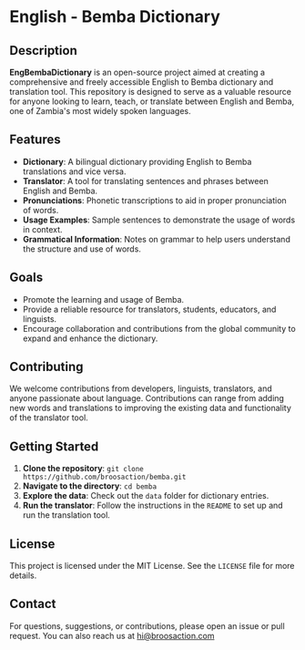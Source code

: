 # English - Bemba Dictionary

## Description

**EngBembaDictionary** is an open-source project aimed at creating a comprehensive and freely accessible English to Bemba dictionary and translation tool. This repository is designed to serve as a valuable resource for anyone looking to learn, teach, or translate between English and Bemba, one of Zambia's most widely spoken languages.

## Features

- **Dictionary**: A bilingual dictionary providing English to Bemba translations and vice versa. 
- **Translator**: A tool for translating sentences and phrases between English and Bemba.
- **Pronunciations**: Phonetic transcriptions to aid in proper pronunciation of words.
- **Usage Examples**: Sample sentences to demonstrate the usage of words in context.
- **Grammatical Information**: Notes on grammar to help users understand the structure and use of words.

## Goals

- Promote the learning and usage of Bemba.
- Provide a reliable resource for translators, students, educators, and linguists.
- Encourage collaboration and contributions from the global community to expand and enhance the dictionary.

## Contributing

We welcome contributions from developers, linguists, translators, and anyone passionate about language. Contributions can range from adding new words and translations to improving the existing data and functionality of the translator tool.

## Getting Started

1. **Clone the repository**: `git clone https://github.com/broosaction/bemba.git`
2. **Navigate to the directory**: `cd bemba`
3. **Explore the data**: Check out the `data` folder for dictionary entries.
4. **Run the translator**: Follow the instructions in the `README` to set up and run the translation tool.

## License

This project is licensed under the MIT License. See the `LICENSE` file for more details.

## Contact

For questions, suggestions, or contributions, please open an issue or pull request. You can also reach us at hi@broosaction.com

